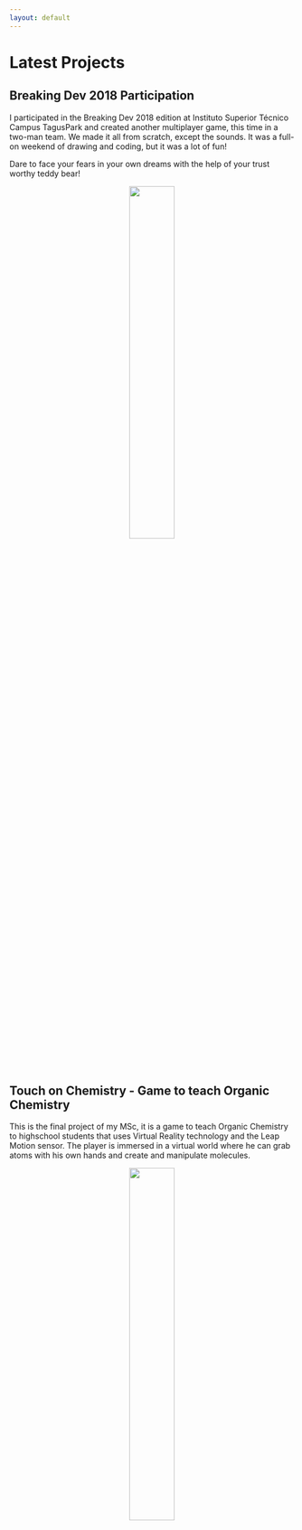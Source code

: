 ```yaml
---
layout: default
---
```


# Latest Projects


## Breaking Dev 2018 Participation

I participated in the Breaking Dev 2018 edition at Instituto Superior Técnico Campus TagusPark and created another multiplayer game, this time in a two-man team. We made it all from scratch, except the sounds. It was a full-on weekend of drawing and coding, but it was a lot of fun!

Dare to face your fears in your own dreams with the help of your trust worthy teddy bear!

<p align="center">
    <img src="https://github.com/iris-rod/portfolio/blob/master/img/KD_screenshot.png?raw=true" width="40%"/>
</p>


## Touch on Chemistry - Game to teach Organic Chemistry
This is the final project of my MSc, it is a game to teach Organic Chemistry to highschool students that uses Virtual Reality technology and the Leap Motion sensor. The player is immersed in a virtual world where he can grab atoms with his own hands and create and manipulate molecules.

<p align="center">
    <img src="https://github.com/iris-rod/portfolio/blob/master/img/4_small.png?raw=true" width="40%"/>
</p>




